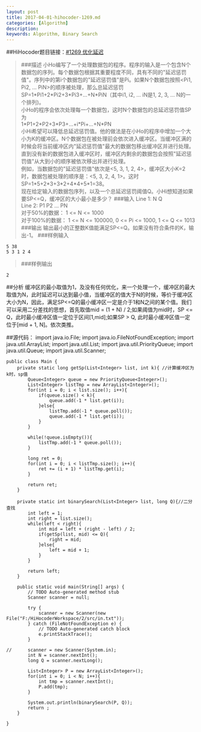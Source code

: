 ```yaml
---
layout: post
title: 2017-04-01-hihocoder-1269.md
categories: [Algorithm]
description: 
keywords: Algorithm, Binary Search
---
```


##HiHocoder题目链接：[#1269 优化延迟](http://hihocoder.com/problemset/problem/1269)

>###描述
小Ho编写了一个处理数据包的程序。程序的输入是一个包含N个数据包的序列。每个数据包根据其重要程度不同，具有不同的"延迟惩罚值"。序列中的第i个数据包的"延迟惩罚值"是Pi。如果N个数据包按照<Pi1, Pi2, ... PiN>的顺序被处理，那么总延迟惩罚</br>
SP=1\*Pi1+2\*Pi2+3\*Pi3+...+N\*PiN（其中i1, i2, ... iN是1, 2, 3, ... N的一个排列)。</br>
小Ho的程序会依次处理每一个数据包，这时N个数据包的总延迟惩罚值SP为</br>
1\*P1+2\*P2+3\*P3+...+i\*Pi+...+N\*PN  
小Hi希望可以降低总延迟惩罚值。他的做法是在小Ho的程序中增加一个大小为K的缓冲区。N个数据包在被处理前会依次进入缓冲区。当缓冲区满的时候会将当前缓冲区内"延迟惩罚值"最大的数据包移出缓冲区并进行处理。直到没有新的数据包进入缓冲区时，缓冲区内剩余的数据包会按照"延迟惩罚值"从大到小的顺序被依次移出并进行处理。</br>
例如，当数据包的"延迟惩罚值"依次是<5, 3, 1, 2, 4>，缓冲区大小K=2时，数据包被处理的顺序是：<5, 3, 2, 4, 1>。这时SP=1\*5+2\*3+3\*2+4\*4+5\*1=38。</br>
现在给定输入的数据包序列，以及一个总延迟惩罚阈值Q。小Hi想知道如果要SP<=Q，缓冲区的大小最小是多少？
>###输入
>Line 1: N Q</br>
Line 2: P1 P2 ... PN</br>
对于50%的数据： 1 <= N <= 1000</br>
对于100%的数据： 1 <= N <= 100000, 0 <= Pi <= 1000, 1 <= Q <= 1013
>###输出
输出最小的正整数K值能满足SP<=Q。如果没有符合条件的K，输出-1。
>###样例输入
>
    5 38
    5 3 1 2 4
>###样例输出
>
    2

##分析
缓冲区的最小取值为1，及没有任何优化，来一个处理一个，缓冲区的最大取值为N，此时延迟可以达到最小值，当缓冲区的值大于N的时候，等价于缓冲区大小为N，因此，满足SP<=Q的最小缓冲区一定是介于1和N之间的某个值。我们可以采用二分差找的思想，首先取值mid = (1 + N) / 2;如果阈值为mid时，SP <= Q，此时最小缓冲区值一定位于区间[1,mid];如果SP > Q, 此时最小缓冲区值一定位于[mid + 1, N]。依次类推。

##源代码：
	import java.io.File;
	import java.io.FileNotFoundException;
	import java.util.ArrayList;
	import java.util.List;
	import java.util.PriorityQueue;
	import java.util.Queue;
	import java.util.Scanner;
	
	public class Main {
		private static long getSp(List<Integer> list, int k){ //计算缓冲区为k时，sp值
			Queue<Integer> queue = new PriorityQueue<Integer>();
			List<Integer> listTmp = new ArrayList<Integer>();
			for(int i = 0; i < list.size(); i++){
				if(queue.size() < k){
					queue.add(-1 * list.get(i));
				}else{
					listTmp.add(-1 * queue.poll());
					queue.add(-1 * list.get(i));
				}
			}
			
			while(!queue.isEmpty()){
				listTmp.add(-1 * queue.poll());
			}
			
			long ret = 0;
			for(int i = 0; i < listTmp.size(); i++){
				ret += (i + 1) * listTmp.get(i);
			}
			
			return ret;		
		}
		
		private static int binarySearch(List<Integer> list, long Q){//二分查找
			int left = 1;
			int right = list.size();
			while(left < right){
				int mid = left + (right - left) / 2;
				if(getSp(list, mid) <= Q){
					right = mid;
				}else{
					left = mid + 1;
				}
			}
			
			return left;		
		}
		
		public static void main(String[] args) {
			// TODO Auto-generated method stub
			Scanner scanner = null;
			
			try {
				scanner = new Scanner(new File("F:/HiHocoderWorkspace/2/src/in.txt"));
			} catch (FileNotFoundException e) {
				// TODO Auto-generated catch block
				e.printStackTrace();
			}
			
	//		scanner = new Scanner(System.in);
			int N = scanner.nextInt();
			long Q = scanner.nextLong();
			
			List<Integer> P = new ArrayList<Integer>();
			for(int i = 0; i < N; i++){
				int tmp = scanner.nextInt();
				P.add(tmp);
			}		
	
			System.out.println(binarySearch(P, Q));
			return ;
		}
	
	}

